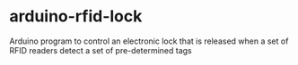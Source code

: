# arduino-rfid-lock
Arduino program to control an electronic lock that is released when a set of RFID readers detect a set of pre-determined tags
